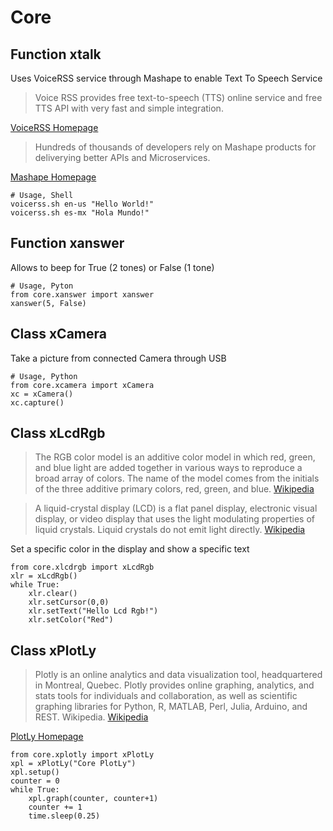 Core
==

## Function xtalk

Uses VoiceRSS service through Mashape to enable Text To Speech Service

> Voice RSS provides free text-to-speech (TTS) online service and free TTS API with very fast and simple integration.

[VoiceRSS Homepage](http://www.voicerss.org/)

> Hundreds of thousands of developers rely on Mashape products for deliverying better APIs and Microservices.

[Mashape Homepage](https://www.mashape.com/)

    # Usage, Shell
    voicerss.sh en-us "Hello World!"
    voicerss.sh es-mx "Hola Mundo!"

## Function xanswer

Allows to beep for True (2 tones) or False (1 tone)

    # Usage, Pyton
    from core.xanswer import xanswer
    xanswer(5, False)

## Class xCamera

Take a picture from connected Camera through USB

    # Usage, Python
    from core.xcamera import xCamera
    xc = xCamera()
    xc.capture()

## Class xLcdRgb

> The RGB color model is an additive color model in which red, green, and blue light are added together in various ways to reproduce a broad array of colors. The name of the model comes from the initials of the three additive primary colors, red, green, and blue. [Wikipedia](https://en.wikipedia.org/wiki/RGB_color_model)

> A liquid-crystal display (LCD) is a flat panel display, electronic visual display, or video display that uses the light modulating properties of liquid crystals. Liquid crystals do not emit light directly. [Wikipedia](https://en.wikipedia.org/wiki/Liquid-crystal_display)

Set a specific color in the display and show a specific text

    from core.xlcdrgb import xLcdRgb
    xlr = xLcdRgb()
    while True:
        xlr.clear()
        xlr.setCursor(0,0)
        xlr.setText("Hello Lcd Rgb!")
        xlr.setColor("Red")

## Class xPlotLy

> Plotly is an online analytics and data visualization tool, headquartered in Montreal, Quebec. Plotly provides online graphing, analytics, and stats tools for individuals and collaboration, as well as scientific graphing libraries for Python, R, MATLAB, Perl, Julia, Arduino, and REST. Wikipedia. [Wikipedia](https://en.wikipedia.org/wiki/Plotly)

[PlotLy Homepage](https://plot.ly/)

    from core.xplotly import xPlotLy
    xpl = xPlotLy("Core PlotLy")
    xpl.setup()
    counter = 0
    while True:
        xpl.graph(counter, counter+1)
        counter += 1
        time.sleep(0.25)


